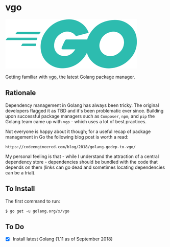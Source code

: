 # vgo

![Go_Logo](/images/Go_Logo_Aqua.svg)

Getting familiar with [vgo](https://github.com/cockroachdb/cockroach/), the latest Golang package manager.

## Rationale

Dependency management in Golang has always been tricky. The original developers flagged
it as TBD and it's been problematic ever since. Building upon successful package managers
such as `Composer`, `npm`, and `pip` the Golang team came up with `vgo` - which uses a lot
of best practices.

Not everyone is happy about it though; for a useful recap of package management in Go
the following blog post is worth a read:

    https://codeengineered.com/blog/2018/golang-godep-to-vgo/

My personal feeling is that - while I understand the attraction of a central dependency
store - dependencies should be bundled with the code that depends on them (links can go
dead and sometimes locating dependencies can be a trial).

## To Install

The first command to run:

    $ go get -u golang.org/x/vgo

## To Do

- [x] Install latest Golang (1.11 as of September 2018)
